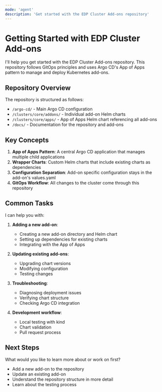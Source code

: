 ```yaml
---
mode: 'agent'
description: 'Get started with the EDP Cluster Add-ons repository'
---
```

# Getting Started with EDP Cluster Add-ons

I'll help you get started with the EDP Cluster Add-ons repository. This repository follows GitOps principles and uses Argo CD's App of Apps pattern to manage and deploy Kubernetes add-ons.

## Repository Overview

The repository is structured as follows:
- `/argo-cd/` - Main Argo CD configuration
- `/clusters/core/addons/` - Individual add-on Helm charts
- `/clusters/core/apps/` - App of Apps Helm chart referencing all add-ons
- `/docs/` - Documentation for the repository and add-ons

## Key Concepts

1. **App of Apps Pattern**: A central Argo CD application that manages multiple child applications
2. **Wrapper Charts**: Custom Helm charts that include existing charts as dependencies
3. **Configuration Separation**: Add-on specific configuration stays in the add-on's values.yaml
4. **GitOps Workflow**: All changes to the cluster come through this repository

## Common Tasks

I can help you with:

1. **Adding a new add-on**:
   - Creating a new add-on directory and Helm chart
   - Setting up dependencies for existing charts
   - Integrating with the App of Apps

2. **Updating existing add-ons**:
   - Upgrading chart versions
   - Modifying configuration
   - Testing changes

3. **Troubleshooting**:
   - Diagnosing deployment issues
   - Verifying chart structure
   - Checking Argo CD integration

4. **Development workflow**:
   - Local testing with kind
   - Chart validation
   - Pull request process

## Next Steps

What would you like to learn more about or work on first?

- Add a new add-on to the repository
- Update an existing add-on
- Understand the repository structure in more detail
- Learn about the testing process
